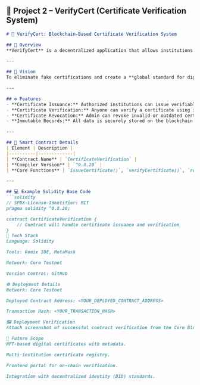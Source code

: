 ## 🧾 **Project 2 – VerifyCert (Certificate Verification System)**

```markdown
# 🧾 VerifyCert: Blockchain-Based Certificate Verification System

## 📘 Overview
**VerifyCert** is a decentralized application that allows institutions to issue and verify certificates on the blockchain. Each certificate is identified by a unique hash and recorded immutably, ensuring authenticity and preventing forgery.

---

## 🎯 Vision
To eliminate fake certifications and create a **global standard for digital credential verification** using blockchain technology.

---

## ⚙️ Features
- **Certificate Issuance:** Authorized institutions can issue verifiable certificates.  
- **Certificate Verification:** Anyone can verify a certificate using its unique hash.  
- **Certificate Revocation:** Admin can revoke invalid or outdated certificates.  
- **Immutable Records:** All data is securely stored on the blockchain.

---

## 🧩 Smart Contract Details
| Element | Description |
|----------|-------------|
| **Contract Name** | `CertificateVerification` |
| **Compiler Version** | `^0.8.20` |
| **Core Functions** | `issueCertificate()`, `verifyCertificate()`, `revokeCertificate()` |

---

## 💻 Example Solidity Base Code
```solidity
// SPDX-License-Identifier: MIT
pragma solidity ^0.8.20;

contract CertificateVerification {
    // Contract will handle certificate issuance and verification
}
🧠 Tech Stack
Language: Solidity

Tools: Remix IDE, MetaMask

Network: Core Testnet

Version Control: GitHub

🌐 Deployment Details
Network: Core Testnet

Deployed Contract Address: <YOUR_DEPLOYED_CONTRACT_ADDRESS>

Transaction Hash: <YOUR_TRANSACTION_HASH>

🖼️ Deployment Verification
Attach screenshot of successful contract verification from the Core Blockchain Explorer:

🚀 Future Scope
NFT-based digital certificates with metadata.

Multi-institution certificate registry.

Frontend portal for on-chain verification.

Integration with decentralized identity (DID) standards.